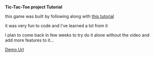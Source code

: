 **Tic-Tac-Toe project Tutorial**

this game was built by following along with [this tutorial](https://www.youtube.com/watch?v=P2TcQ3h0ipQ)

it was very fun to code and I've learned a lot from it

I plan to come back in few weeks to try do it alone without the video and add more features to it...

[Demo Url]()
